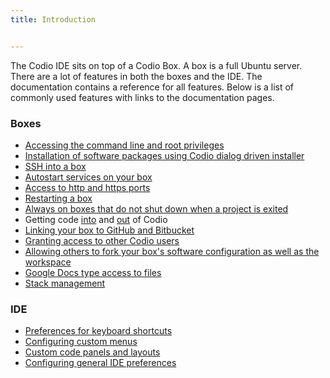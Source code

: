 ```yaml
---
title: Introduction


---
```


The Codio IDE sits on top of a Codio Box. A box is a full Ubuntu server. There are a lot of features in both the boxes and the IDE. The documentation contains a reference for all features. Below is a list of commonly used features with links to the documentation pages.

### Boxes

- [Accessing the command line and root privileges](/ide/boxes/terminal)
- [Installation of software packages using Codio dialog driven installer](/ide/boxes/installsw/box-parts)
- [SSH into a box](/ide/boxes/access/ssh-access)
- [Autostart services on your box](/ide/boxes/startup)
- [Access to http and https ports](/ide/boxes/ext-access)
- [Restarting a box](/ide/boxes/restart-reset)
- [Always on boxes that do not shut down when a project is exited](/ide/boxes/always-on)
- Getting code [into](/project/creating) and [out](/ide/navigation/export) of Codio
- [Linking your box to GitHub and Bitbucket](/dashboard/account/publickey)
- [Granting access to other Codio users](/ide/customization/permissions)
- [Allowing others to fork your box's software configuration as well as the workspace](/ide/features/fork)
- [Google Docs type access to files](/ide/features/real-time)
- [Stack management](/project/stacks)


### IDE

- [Preferences for keyboard shortcuts](/ide/customization/codio-prefs)
- [Configuring custom menus](/ide/boxes/runmenu)
- [Custom code panels and layouts](/ide/panels)
- [Configuring general IDE preferences](/ide/customization/project-prefs)


